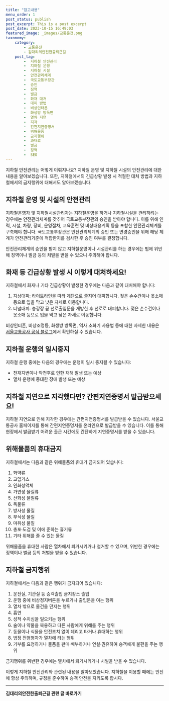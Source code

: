 ```yaml
---
title: "참고내용"
menu_order: 1
post_status: publish
post_excerpt: This is a post excerpt
post_date: 2023-10-15 16:49:03
featured_image: _images/교통운전.png
taxonomy:
    category:
        - 교통운전
        - 김대리의안전한출퇴근길
    post_tag:
        -  지하철 안전관리
        -  지하철 운영
        -  지하철 시설
        -  안전관리체계
        -  국토교통부장관
        -  승인
        -  징역
        -  벌금
        -  화재 대처
        -  대피 방법
        -  비상인터폰
        -  화생방 방독면
        -  열차 지연
        -  지각
        -  간편지연증명서
        -  위해물품
        -  금지행위
        -  과태료
        -  벌금
        -  징역
        -  SEO
---
```



지하철 안전관리는 어떻게 이뤄지나요? 지하철 운영 및 지하철 시설의 안전관리에 대한 내용을 알아보겠습니다. 또한, 지하철에서의 긴급상황 발생 시 적절한 대처 방법과 지하철에서의 금지행위에 대해서도 알아보겠습니다.

## 지하철 운영 및 시설의 안전관리

지하철운영자 및 지하철시설관리자는 지하철운영을 하거나 지하철시설을 관리하려는 경우에는 안전관리체계를 갖추어 국토교통부장관의 승인을 받아야 합니다. 이를 위해 인력, 시설, 차량, 장비, 운영절차, 교육훈련 및 비상대응계획 등을 포함한 안전관리체계를 구축해야 합니다. 국토교통부장관은 안전관리체계의 승인 또는 변경승인을 위해 해당 체계가 안전관리기준에 적합한지를 검사한 후 승인 여부를 결정합니다.

안전관리체계의 승인을 받지 않고 지하철운영이나 시설관리를 하는 경우에는 법에 위반해 징역이나 벌금 등의 처벌을 받을 수 있으니 주의해야 합니다.

## 화재 등 긴급상황 발생 시 이렇게 대처하세요!

지하철에서 화재나 기타 긴급상황이 발생한 경우에는 다음과 같이 대처해야 합니다:

1. 지상대피: 라이트라인을 따라 계단으로 줄지어 대피합니다. 젖은 손수건이나 옷소매 등으로 입을 막고 낮은 자세로 이동합니다.
2. 터널대피: 승강장 끝 선로출입문을 개방한 후 선로로 대피합니다. 젖은 손수건이나 옷소매 등으로 입을 막고 낮은 자세로 이동합니다.

비상인터폰, 비상조명등, 화생방 방독면, 역사 소화기 사용법 등에 대한 자세한 내용은 [서울교통공사 공식 블로그](링크)에서 확인하실 수 있습니다.

## 지하철 운행의 일시중지

지하철 운행 중에는 다음의 경우에는 운행이 일시 중지될 수 있습니다:

- 천재지변이나 악천후로 인한 재해 발생 또는 예상
- 열차 운행에 중대한 장애 발생 또는 예상

## 지하철 지연으로 지각했다면? 간편지연증명서 발급받으세요!

지하철 지연으로 인해 지각한 경우에는 간편지연증명서를 발급받을 수 있습니다. 서울교통공사 홈페이지를 통해 간편지연증명서를 온라인으로 발급받을 수 있습니다. 이를 통해 현장에서 발급받기 어려운 출근 시간에도 간단하게 지연증명서를 받을 수 있습니다.

## 위해물품의 휴대금지

지하철에서는 다음과 같은 위해물품의 휴대가 금지되어 있습니다:

1. 화약류
2. 고압가스
3. 인화성액체
4. 가연성 물질류
5. 산화성 물질류
6. 독물류
7. 방사성 물질
8. 부식성 물질
9. 마취성 물질
10. 총포·도검 및 이에 준하는 흉기류
11. 기타 위해를 줄 수 있는 물질

위해물품을 휴대한 사람은 열차에서 퇴거시키거나 철거할 수 있으며, 위반한 경우에는 징역이나 벌금 등의 처벌을 받을 수 있습니다.

## 지하철 금지행위

지하철에서는 다음과 같은 행위가 금지되어 있습니다:

1. 운전실, 기관실 등 승객출입 금지장소 출입
2. 운행 중에 비상정지버튼을 누르거나 출입문을 여는 행위
3. 열차 밖으로 물건을 던지는 행위
4. 흡연
5. 성적 수치심을 일으키는 행위
6. 술이나 약물을 복용하고 다른 사람에게 위해를 주는 행위
7. 동물이나 식물을 안전조치 없이 데리고 타거나 휴대하는 행위
8. 법정 전염병자가 열차에 타는 행위
9. 기부를 요청하거나 물품을 판매·배부하거나 연설·권유하여 승객에게 불편을 주는 행위

금지행위를 위반한 경우에는 열차에서 퇴거시키거나 처벌을 받을 수 있습니다.

이렇게 지하철 안전관리와 관련된 내용을 알아보았습니다. 지하철을 이용할 때에는 안전에 항상 주의하며, 규정을 준수하여 승객 안전을 지키도록 합시다.

<!-- wp:separator -->
<hr class="wp-block-separator has-alpha-channel-opacity"/>
<!-- /wp:separator -->

<!-- wp:group {"backgroundColor":"base","layout":{"type":"constrained"}} -->
<div class="wp-block-group has-base-background-color has-background"><!-- wp:paragraph {"align":"center","fontSize":"large"} -->
<p class="has-text-align-center has-large-font-size"><strong>김대리의안전한출퇴근길 관련 글 바로가기</strong></p>
<!-- /wp:paragraph -->


<!-- wp:latest-posts
{"categories":[{"id":1794,"count":19,"description":"","link":"https://uknowlaw.com/category/%ea%b9%80%eb%8c%80%eb%a6%ac%ec%9d%98%ec%95%88%ec%a0%84%ed%95%9c%ec%b6%9c%ed%87%b4%ea%b7%bc%ea%b8%b8/","name":"김대리의안전한출퇴근길","slug":"김대리의안전한출퇴근길","taxonomy":"category","parent":0,"meta":[],"_links":{"self":[{"href":"https://uknowlaw.com/wp-json/wp/v2/categories/1794"}],"collection":[{"href":"https://uknowlaw.com/wp-json/wp/v2/categories"}],"about":[{"href":"https://uknowlaw.com/wp-json/wp/v2/taxonomies/category"}],"wp:post_type":[{"href":"https://uknowlaw.com/wp-json/wp/v2/posts?categories=1794"}],"curies":[{"name":"wp","href":"https://api.w.org/{rel}","templated":true}]}}],"postsToShow":100,"excerptLength":28,"postLayout":"grid","columns":2,"featuredImageAlign":"left","featuredImageSizeSlug":"large","fontSize":"medium"} /--></div>
<!-- /wp:group -->